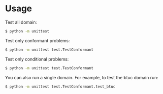 # Usage

Test all domain:
```bash
$ python -m unittest
```

Test only conformant problems:
```bash
$ python -m unittest test.TestConformant
```

Test only conditional problems:
```bash
$ python -m unittest test.TestConformant
```

You can also run a single domain. For example, to test the btuc domain run:
```bash
$ python -m unittest test.TestConformant.test_btuc
```
